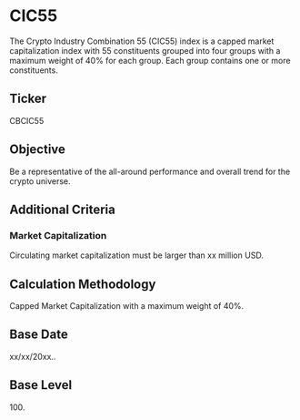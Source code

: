 # CIC55

The Crypto Industry Combination 55 (CIC55) index is a capped market capitalization index with 55 constituents grouped into four groups with a maximum weight of 40% for each group. Each group contains one or more constituents.

## Ticker

CBCIC55

## Objective

Be a representative of the all-around performance and overall trend for the crypto universe.

## Additional Criteria

### Market Capitalization

Circulating market capitalization must be larger than xx million USD.

## Calculation Methodology

Capped Market Capitalization with a maximum weight of 40%.

## Base Date

xx/xx/20xx..

## Base Level

100\.
